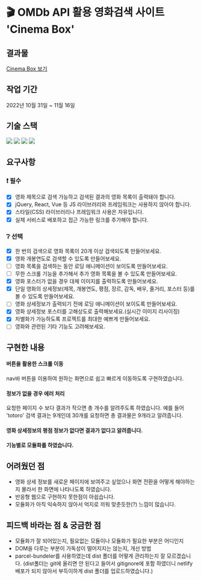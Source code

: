 # 🎬 OMDb API 활용 영화검색 사이트 'Cinema Box'

## 결과물
[Cinema Box 보기](https://remarkable-torrone-b8727f.netlify.app/)

##  작업 기간
2022년 10월 31일 ~ 11월 16일

## 기술 스택
<div>
<img src="https://img.shields.io/badge/JAVASCRIPT-F7DF1E?style=flat&logo=JAVASCRIPT&logoColor=white"/>
<img src="https://img.shields.io/badge/HTML5-E34F26?style=flat&logo=HTML5&logoColor=white"/>
<img src="https://img.shields.io/badge/CSS3-1572B6?style=flat&logo=CSS3&logoColor=white"/>
<img src="https://img.shields.io/badge/SASS-CC6699?style=flat&logo=SASS&logoColor=white"/>

## 요구사항

### ❗  필수

- [x] 영화 제목으로 검색 가능하고 검색된 결과의 영화 목록이 출력돼야 합니다.
- [x] jQuery, React, Vue 등 JS 라이브러리와 프레임워크는 사용하지 않아야 합니다.
- [x] 스타일(CSS) 라이브러리나 프레임워크 사용은 자유입니다.
- [x] 실제 서비스로 배포하고 접근 가능한 링크를 추가해야 합니다.

### ❔ 선택

- [x] 한 번의 검색으로 영화 목록이 20개 이상 검색되도록 만들어보세요.
- [x] 영화 개봉연도로 검색할 수 있도록 만들어보세요.
- [ ] 영화 목록을 검색하는 동안 로딩 애니메이션이 보이도록 만들어보세요.
- [ ] 무한 스크롤 기능을 추가해서 추가 영화 목록을 볼 수 있도록 만들어보세요.
- [x] 영화 포스터가 없을 경우 대체 이미지를 출력하도록 만들어보세요.
- [x] 단일 영화의 상세정보(제목, 개봉연도, 평점, 장르, 감독, 배우, 줄거리, 포스터 등)를 볼 수 있도록 만들어보세요.
- [ ] 영화 상세정보가 출력되기 전에 로딩 애니메이션이 보이도록 만들어보세요.
- [x] 영화 상세정보 포스터를 고해상도로 출력해보세요.(실시간 이미지 리사이징)
- [x] 차별화가 가능하도록 프로젝트를 최대한 예쁘게 만들어보세요.
- [ ] 영화와 관련된 기타 기능도 고려해보세요.

## 구현한 내용
#### 버튼을 활용한 스크롤 이동
nav바 버튼을 이용하여 원하는 화면으로 쉽고 빠르게 이동하도록 구현하였습니다.

#### 정보가 없을 경우 에러 처리
요청한 페이지 수 보다 결과가 작으면 총 개수를 알려주도록 하였습니다.
예를 들어 'totoro' 검색 결과는 9개인데 30개를 요청하면 총 결과물은 9개라고 알려줍니다.

#### 영화 상세정보의 평점 정보가 없다면 결과가 없다고 알려줍니다.

#### 기능별로 모듈화를 하였습니다.

## 어려웠던 점
- 영화 상세 정보를 새로운 페이지에 보여주고 싶었으나 화면 전환을 어떻게 해야하는지 몰라서 한 화면에 나타나도록 하였습니다.
- 반응형 웹으로 구현하지 못한점이 아쉽습니다.
- 모듈화가 아직 익숙하지 않아서 억지로 끼워 맞춘듯한(?) 느낌이 많습니다.

## 피드백 바라는 점 & 궁금한 점
- 모듈화가 잘 되어있는지, 필요없는 모듈이나 모듈화가 필요한 부분은 어디인지
- DOM을 다루는 부분이 가독성이 떨어지지는 않는지, 개선 방법
- parcel-bundeler를 사용하였는데 dist 폴더를 어떻게 관리하는지 잘 모르겠습니다. (dist폴더는 git에 올리면 안 된다고 들어서 gitignore에 포함 하였더니 netlify 배포가 되지 않아서 부득이하게 dist 폴더를 업로드하였습니다.)